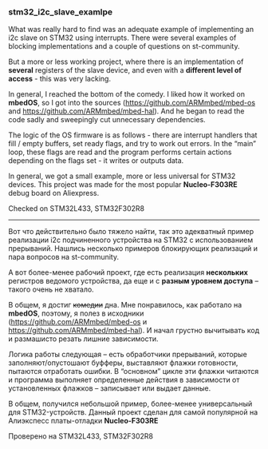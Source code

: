 ### stm32_i2c_slave_examlpe

What was really hard to find was an adequate example of implementing an i2c slave on STM32 using interrupts. There were several examples of blocking implementations and a couple of questions on st-community.

But a more or less working project, where there is an implementation of **several** registers of the slave device, and even with a **different level of access** - this was very lacking.

In general, I reached the bottom of the comedy. I liked how it worked on **mbedOS**, so I got into the sources (https://github.com/ARMmbed/mbed-os and https://github.com/ARMmbed/mbed-hal). And he began to read the code sadly and sweepingly cut unnecessary dependencies.

The logic of the OS firmware is as follows - there are interrupt handlers that fill / empty buffers, set ready flags, and try to work out errors. In the “main” loop, these flags are read and the program performs certain actions depending on the flags set - it writes or outputs data.

In general, we got a small example, more or less universal for STM32 devices. This project was made for the most popular **Nucleo-F303RE** debug board on Aliexpress.

Checked on STM32L433, STM32F302R8

***

Вот что действительно было тяжело найти, так это адекватный пример реализации i2c подчиненного устройства на STM32 с использованием прерываний. Нашлись несколько примеров блокирующих реализаций и пара вопросов на st-community.

А вот более-менее рабочий проект, где есть реализация **нескольких** регистров ведомого устройства, да еще и с **разным уровнем доступа** – такого очень не хватало.

В общем, я достиг <del>комедии</del> дна. Мне понравилось, как работало на **mbedOS**, поэтому, я полез в исходники (https://github.com/ARMmbed/mbed-os и https://github.com/ARMmbed/mbed-hal). И начал грустно вычитывать код и размашисто резать лишние зависимости.

Логика работы следующая – есть обработчики прерываний, которые заполняют/опустошают буфферы, выставляют флажки готовности, пытаются отработать ошибки. В “основном” цикле эти флажки читаются и программа выполняет определенные действия в зависимости от установленных флажков – записывает или выдает данные.

В общем, получился небольшой пример, более-менее универсальный для STM32-устройств. Данный проект сделан для самой популярной на Алиэкспесс платы-отладки **Nucleo-F303RE**

Проверено на STM32L433, STM32F302R8
